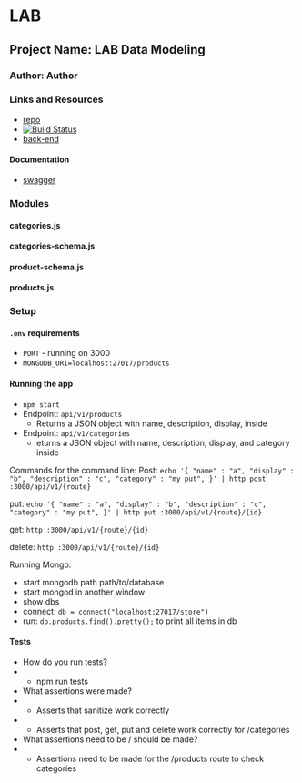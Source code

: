 # LAB

## Project Name: LAB Data Modeling

### Author: Author

### Links and Resources
* [repo](https://github.com/)
* [![Build Status](https://www.travis-ci.com/hingham/13-rest-server-hi.svg?branch=master)](https://www.travis-ci.com/hingham/13-rest-server-hi)
* [back-end](https:///)


#### Documentation
* [swagger](ttps://xxxx.herokuapp.com/docs)

### Modules
#### categories.js
#### categories-schema.js
#### product-schema.js
#### products.js

### Setup
#### `.env` requirements
* `PORT` - running on 3000
* `MONGODB_URI=localhost:27017/products`

#### Running the app
* `npm start`
* Endpoint:  `api/v1/products` 
  * Returns a JSON object with name, description, display, inside
* Endpoint: `api/v1/categories`
  * eturns a JSON object with name, description, display, and category inside
  
Commands for the command line: 
Post: `echo '{
	"name" : "a",
	"display" : "b",
	"description" : "c",
	"category" : "my put",
}' | http post :3000/api/v1/{route}`

put: `echo '{
	"name" : "a",
	"display" : "b",
	"description" : "c",
	"category" : "my put",
}' | http put :3000/api/v1/{route}/{id}`

get: `http :3000/api/v1/{route}/{id}`

delete: `http :3000/api/v1/{route}/{id}`

Running Mongo:
* start mongodb path path/to/database
* start mongod in another window
* show dbs
* connect: `db = connect("localhost:27017/store")`
* run: `db.products.find().pretty();` to print all items in db

#### Tests
* How do you run tests? 
* * npm run tests
* What assertions were made?
* * Asserts that sanitize work correctly
* * Asserts that post, get, put and delete work correctly for /categories
* What assertions need to be / should be made?
* * Assertions need to be made for the /products route to check categories 


